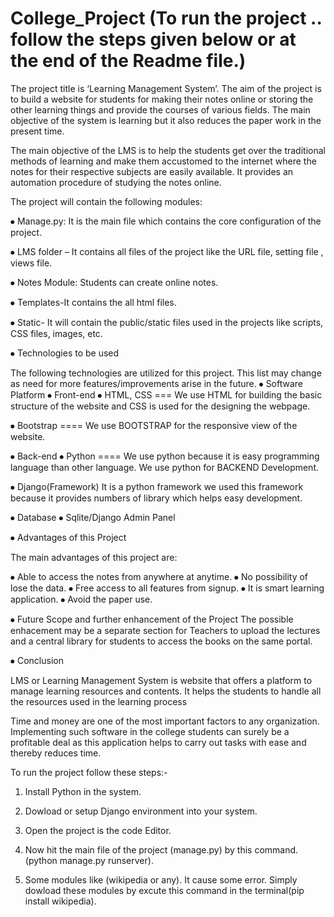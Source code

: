 # College_Project (To run the project .. follow the steps given below or at the end of the Readme file.)

The project title is ‘Learning Management System’. The aim of the project is to build a website for students for making their notes online or storing the other learning things and provide the courses of various fields. The main objective of the system is learning but it also reduces the paper work in the present time.


The main objective of the LMS is to help the students get over the traditional methods of learning and make them accustomed to the internet where the notes for their respective subjects are easily available. It provides an automation procedure of studying the notes online.


The project will contain the following modules:

⦁	Manage.py: It is the main file which contains the core configuration of the project. 


⦁	LMS folder – It contains all files of the project like the URL file, setting file , views file.


⦁	Notes Module: Students can create online notes.


⦁	Templates-It contains the all html files.


⦁	Static- It will contain the public/static files used in the projects like scripts, CSS files, images, etc.




⦁	Technologies to be used

The following technologies are utilized for this project. This list may change as need for more features/improvements arise in the future.
⦁	Software Platform 
⦁	Front-end
⦁	HTML, CSS  === We use HTML for building the basic structure of the website and CSS is used for the designing the webpage.

⦁	Bootstrap ==== We use BOOTSTRAP for the responsive view of the website.

⦁	Back-end
⦁	Python   ==== We use python because it is easy programming language than other language. We use python for BACKEND Development.

⦁	Django(Framework)
It is a python framework 	we used this framework because it provides numbers of library which helps easy development.

⦁	Database
⦁	Sqlite/Django Admin Panel

⦁	Advantages of this Project

The main advantages of this project are:

⦁	Able to access the notes from anywhere at anytime.
⦁	No possibility of lose the data.
⦁	 Free access to all features from signup.
⦁	It is smart learning application.
⦁	 Avoid the paper use.

⦁	Future Scope and further enhancement of the Project
The possible enhacement may be a separate section for Teachers to upload the lectures and a central library for students to access the books on the same portal. 

⦁	Conclusion


LMS or Learning Management System is website that offers a platform to manage learning resources and contents. It helps the students to handle all the resources used in the learning process

Time and money are one of the most important factors to any organization. Implementing such software in the college students can surely be a profitable deal as this application helps to carry out tasks with ease and thereby reduces time. 



To run the project follow these steps:-

1. Install Python in the system.
2. Dowload or setup Django environment into your system.
3. Open the project is the code Editor.
4. Now hit the main file of the project (manage.py) by this command.
(python manage.py runserver).

5. Some modules like (wikipedia or any). It cause some error. Simply dowload these modules by excute this command in the terminal(pip install wikipedia).


